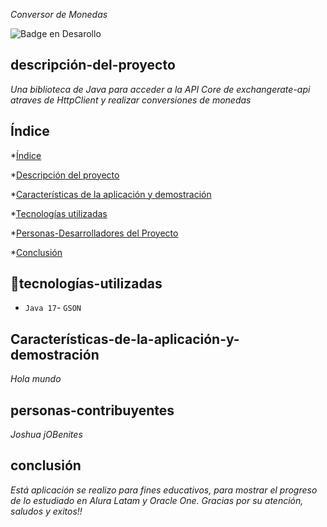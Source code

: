 <em> Conversor de Monedas </em>

 ![Badge en Desarollo](https://img.shields.io/badge/STATUS-EN%20DESAROLLO-green)

 ## descripción-del-proyecto
 *Una biblioteca de Java para acceder a la API Core de exchangerate-api atraves de HttpClient y realizar conversiones de monedas*

 ## Índice

*[Índice](#índice)

*[Descripción del proyecto](#descripción-del-proyecto)

*[Características de la aplicación y demostración](#Características-de-la-aplicación-y-demostración)

*[Tecnologías utilizadas](#tecnologías-utilizadas)

*[Personas-Desarrolladores del Proyecto](#personas-desarrolladores)

*[Conclusión](#conclusión)

## :hammer:tecnologías-utilizadas

- `Java 17`- `GSON`

## Características-de-la-aplicación-y-demostración

*Hola mundo*

## personas-contribuyentes

*Joshua jOBenites*

## conclusión

*Está aplicación se realizo para fines educativos, para mostrar el progreso de lo estudiado en Alura Latam y Oracle One.*
*Gracias por su atención, saludos y exitos!!*

